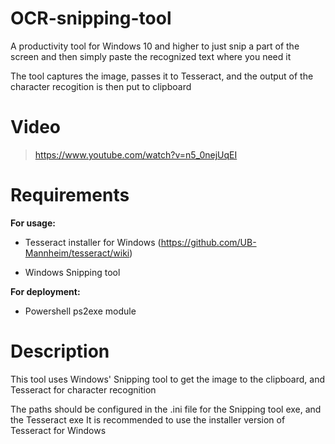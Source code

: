 # OCR-snipping-tool
A productivity tool for Windows 10 and higher to just snip a part of the screen and then simply paste the recognized text where you need it

The tool captures the image, passes it to Tesseract, and the output of the character recogition is then put to clipboard

# Video

> https://www.youtube.com/watch?v=n5_0nejUqEI

# Requirements
**For usage:**

- Tesseract installer for Windows (https://github.com/UB-Mannheim/tesseract/wiki)

- Windows Snipping tool

**For deployment:**

- Powershell ps2exe module

# Description

This tool uses Windows' Snipping tool to get the image to the clipboard, and Tesseract for character recognition

The paths should be configured in the .ini file for the Snipping tool exe, and the Tesseract exe
It is recommended to use the installer version of Tesseract for Windows
